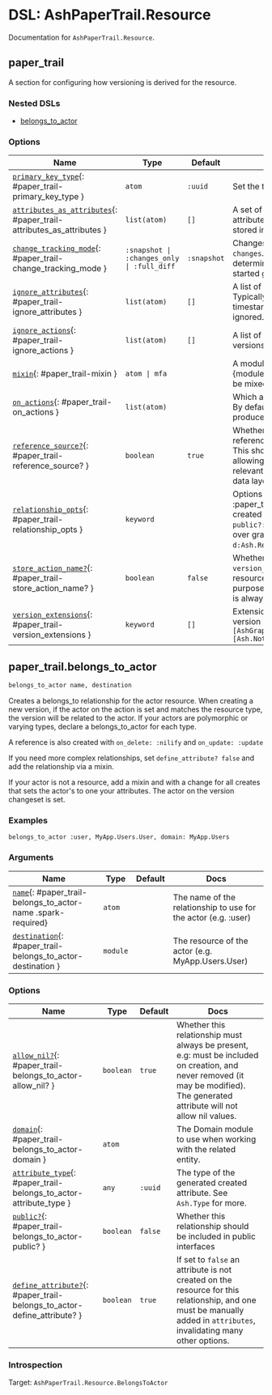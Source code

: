 <!--
This file was generated by Spark. Do not edit it by hand.
-->
# DSL: AshPaperTrail.Resource

Documentation for `AshPaperTrail.Resource`.


## paper_trail
A section for configuring how versioning is derived for the resource.


### Nested DSLs
 * [belongs_to_actor](#paper_trail-belongs_to_actor)





### Options

| Name | Type | Default | Docs |
|------|------|---------|------|
| [`primary_key_type`](#paper_trail-primary_key_type){: #paper_trail-primary_key_type } | `atom` | `:uuid` | Set the type of the column `:id`. |
| [`attributes_as_attributes`](#paper_trail-attributes_as_attributes){: #paper_trail-attributes_as_attributes } | `list(atom)` | `[]` | A set of attributes that should be set as attributes on the version resource, instead of stored in the freeform `changes` map attribute. |
| [`change_tracking_mode`](#paper_trail-change_tracking_mode){: #paper_trail-change_tracking_mode } | `:snapshot \| :changes_only \| :full_diff` | `:snapshot` | Changes are stored in a map attribute called `changes`.  The `change_tracking_mode` determines what's stored. See the getting started guide for more. |
| [`ignore_attributes`](#paper_trail-ignore_attributes){: #paper_trail-ignore_attributes } | `list(atom)` | `[]` | A list of attributes that should be ignored. Typically you'll want to ignore your timestamps. The primary key is always ignored. |
| [`ignore_actions`](#paper_trail-ignore_actions){: #paper_trail-ignore_actions } | `list(atom)` | `[]` | A list of actions that should not produce new versions. By default, no actions are ignored. |
| [`mixin`](#paper_trail-mixin){: #paper_trail-mixin } | `atom \| mfa` |  | A module that defines a `using` macro or {module, function, arguments} tuple that will be mixed into the version resource. |
| [`on_actions`](#paper_trail-on_actions){: #paper_trail-on_actions } | `list(atom)` |  | Which actions should produce new versions. By default, all create/update actions will produce new versions. |
| [`reference_source?`](#paper_trail-reference_source?){: #paper_trail-reference_source? } | `boolean` | `true` | Whether or not to create a foreign key reference from the version to the source.  This should be set to `false` if you are allowing actual deletion of data. Only relevant for resources using the AshPostgres data layer. |
| [`relationship_opts`](#paper_trail-relationship_opts){: #paper_trail-relationship_opts } | `keyword` |  | Options to pass to the has_many :paper_trail_versions relationship that is created on this resource. For example, `public?: true` to expose the relationship over graphql. See `d:Ash.Resource.Dsl.relationships.has_many`. |
| [`store_action_name?`](#paper_trail-store_action_name?){: #paper_trail-store_action_name? } | `boolean` | `false` | Whether or not to add the `version_action_name` attribute to the  version resource. This is useful for auditing purposes. The `version_action_type` attribute is always stored. |
| [`version_extensions`](#paper_trail-version_extensions){: #paper_trail-version_extensions } | `keyword` | `[]` | Extensions that should be used by the version resource. For example: `extensions: [AshGraphql.Resource], notifier: [Ash.Notifiers.PubSub]` |



## paper_trail.belongs_to_actor
```elixir
belongs_to_actor name, destination
```


Creates a belongs_to relationship for the actor resource. When creating a new version, if the actor on the action is set and
matches the resource type, the version will be related to the actor. If your actors are polymorphic or varying types, declare a
belongs_to_actor for each type.

A reference is also created with `on_delete: :nilify` and `on_update: :update`

If you need more complex relationships, set `define_attribute? false` and add the relationship via a mixin.

If your actor is not a resource, add a mixin and with a change for all creates that sets the actor's to one your attributes.
The actor on the version changeset is set.




### Examples
```
belongs_to_actor :user, MyApp.Users.User, domain: MyApp.Users
```



### Arguments

| Name | Type | Default | Docs |
|------|------|---------|------|
| [`name`](#paper_trail-belongs_to_actor-name){: #paper_trail-belongs_to_actor-name .spark-required} | `atom` |  | The name of the relationship to use for the actor (e.g. :user) |
| [`destination`](#paper_trail-belongs_to_actor-destination){: #paper_trail-belongs_to_actor-destination } | `module` |  | The resource of the actor (e.g. MyApp.Users.User) |
### Options

| Name | Type | Default | Docs |
|------|------|---------|------|
| [`allow_nil?`](#paper_trail-belongs_to_actor-allow_nil?){: #paper_trail-belongs_to_actor-allow_nil? } | `boolean` | `true` | Whether this relationship must always be present, e.g: must be included on creation, and never removed (it may be modified). The generated attribute will not allow nil values. |
| [`domain`](#paper_trail-belongs_to_actor-domain){: #paper_trail-belongs_to_actor-domain } | `atom` |  | The Domain module to use when working with the related entity. |
| [`attribute_type`](#paper_trail-belongs_to_actor-attribute_type){: #paper_trail-belongs_to_actor-attribute_type } | `any` | `:uuid` | The type of the generated created attribute. See `Ash.Type` for more. |
| [`public?`](#paper_trail-belongs_to_actor-public?){: #paper_trail-belongs_to_actor-public? } | `boolean` | `false` | Whether this relationship should be included in public interfaces |
| [`define_attribute?`](#paper_trail-belongs_to_actor-define_attribute?){: #paper_trail-belongs_to_actor-define_attribute? } | `boolean` | `true` | If set to `false` an attribute is not created on the resource for this relationship, and one must be manually added in `attributes`, invalidating many other options. |





### Introspection

Target: `AshPaperTrail.Resource.BelongsToActor`





<style type="text/css">.spark-required::after { content: "*"; color: red !important; }</style>
